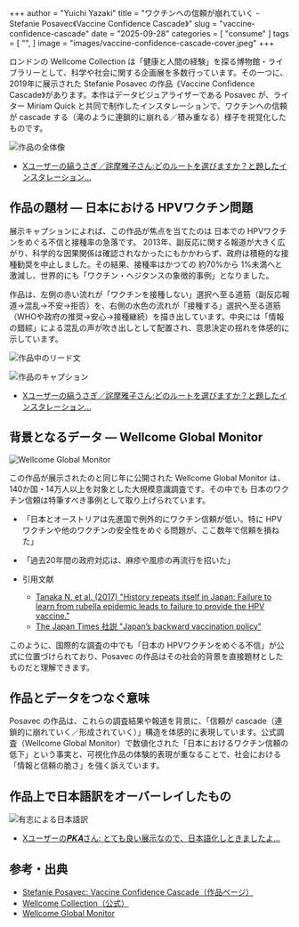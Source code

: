 +++
author = "Yuichi Yazaki"
title = "ワクチンへの信頼が崩れていく - Stefanie Posavec《Vaccine Confidence Cascade》"
slug = "vaccine-confidence-cascade"
date = "2025-09-28"
categories = [
    "consume"
]
tags = [
    "",
]
image = "images/vaccine-confidence-cascade-cover.jpeg"
+++

ロンドンの Wellcome Collection は「健康と人間の経験」を探る博物館・ライブラリーとして、科学や社会に関する企画展を多数行っています。その一つに、2019年に展示された Stefanie Posavec の作品《Vaccine Confidence Cascade》があります。本作はデータビジュアライザーである Posavec が、ライター Miriam Quick と共同で制作したインスタレーションで、ワクチンへの信頼が cascade する（滝のように連鎖的に崩れる／積み重なる）様子を視覚化したものです。

<!--more-->

![作品の全体像](images/FqyROZHaEAEfgAl.jpeg)

- [Xユーザーの縞うさぎ／詫摩雅子さん:どのルートを選びますか？と題したインスタレーション...](https://x.com/shima_usa96/status/1633840716991586306)

## 作品の題材 — 日本における HPVワクチン問題

展示キャプションによれば、この作品が焦点を当てたのは 日本での HPVワクチンをめぐる不信と接種率の急落です。
2013年、副反応に関する報道が大きく広がり、科学的な因果関係は確認されなかったにもかかわらず、政府は積極的な接種勧奨を中止しました。その結果、接種率はかつての 約70%から 1%未満へと激減し、世界的にも「ワクチン・ヘジタンスの象徴的事例」となりました。

作品は、左側の赤い流れが「ワクチンを接種しない」選択へ至る道筋（副反応報道→混乱→不安→拒否）を、右側の水色の流れが「接種する」選択へ至る道筋（WHOや政府の推奨→安心→接種継続）を描き出しています。中央には「情報の錯綜」による混乱の声が吹き出しとして配置され、意思決定の揺れを体感的に示しています。


![作品中のリード文](images/FqyRT2EakAQeXT8.jpeg)

![作品のキャプション](images/FqyRYVCaQAM5jhE.jpeg)

- [Xユーザーの縞うさぎ／詫摩雅子さん:どのルートを選びますか？と題したインスタレーション...](https://x.com/shima_usa96/status/1633840716991586306)


## 背景となるデータ — Wellcome Global Monitor

![Wellcome Global Monitor](images/WellcomeGlobalMonitor.png)

この作品が展示されたのと同じ年に公開された Wellcome Global Monitor は、140か国・14万人以上を対象とした大規模意識調査です。その中でも 日本のワクチン信頼は特筆すべき事例として取り上げられています。

- 「日本とオーストリアは先進国で例外的にワクチン信頼が低い。特に HPVワクチンや他のワクチンの安全性をめぐる問題が、ここ数年で信頼を損ねた」  
- 「過去20年間の政府対応は、麻疹や風疹の再流行を招いた」   

- 引用文献  
  - [Tanaka N. et al. (2017) "History repeats itself in Japan: Failure to learn from rubella epidemic leads to failure to provide the HPV vaccine."](https://pmc.ncbi.nlm.nih.gov/articles/PMC5557250/)
  - [The Japan Times 社説 "Japan’s backward vaccination policy"](https://www.japantimes.co.jp/opinion/2018/06/26/commentary/japan-commentary/japans-backward-vaccination-policy/)

このように、国際的な調査の中でも「日本の HPVワクチンをめぐる不信」が公式に位置づけられており、Posavec の作品はその社会的背景を直接題材としたものだと理解できます。

## 作品とデータをつなぐ意味

Posavec の作品は、これらの調査結果や報道を背景に、「信頼が cascade（連鎖的に崩れていく／形成されていく）」構造を体感的に表現しています。公式調査（Wellcome Global Monitor）で数値化された「日本におけるワクチン信頼の低下」という事実と、可視化作品の体験的表現が重なることで、社会における「情報と信頼の脆さ」を強く訴えています。

## 作品上で日本語訳をオーバーレイしたもの

![有志による日本語訳](images/F3kAazFaAAAUS3Q.jpeg)

- [Xユーザーの𝑷𝑲𝑨さん: とても良い展示なので、日本語化しときましたよ...](https://x.com/PKAnzug/status/1691383931168550912)



## 参考・出典

- [Stefanie Posavec: Vaccine Confidence Cascade（作品ページ）](https://www.stefanieposavec.com/archive/confidence-cascade)
- [Wellcome Collection（公式）](https://wellcomecollection.org/)
- [Wellcome Global Monitor](https://wellcome.org/engagement-and-advocacy/engaging-people/wellcome-global-monitor)

